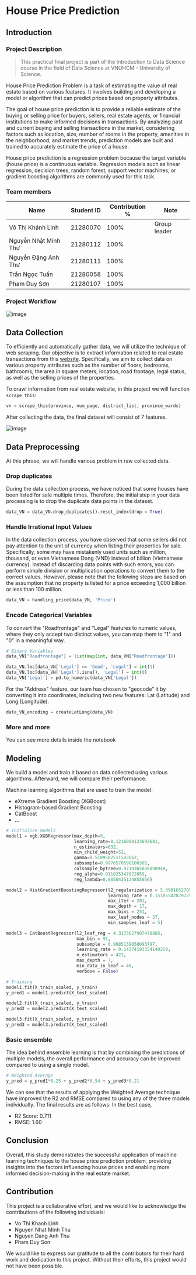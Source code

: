 # House Price Prediction

## Introduction

### Project Description
 > This practical final project is part of the Introduction to Data Science course in the field of Data Science at VNUHCM - University of Science.

House Price Prediction Problem is a task of estimating the value of real estate based on various features. It involves building and developing a model or algorithm that can predict prices based on property attributes.

The goal of house price prediction is to provide a reliable estimate of the buying or selling price for buyers, sellers, real estate agents, or financial institutions to make informed decisions in transactions. By analyzing past and current buying and selling transactions in the market, considering factors such as location, size, number of rooms in the property, amenities in the neighborhood, and market trends, prediction models are built and trained to accurately estimate the price of a house.

House price prediction is a regression problem because the target variable (house price) is a continuous variable. Regression models such as linear regression, decision trees, random forest, support vector machines, or gradient boosting algorithms are commonly used for this task.

### Team members

| Name                | Student ID | Contribution % | Note           |
|---------------------|------------|----------------|----------------|
| Võ Thị Khánh Linh   | 21280070   | 100%           | Group leader   |
| Nguyễn Nhật Minh Thư | 21280112   | 100%           |                |
| Nguyễn Đặng Anh Thư  | 21280111   | 100%           |                |
| Trần Ngọc Tuấn      | 21280058   | 100%           |                |
| Phạm Duy Sơn        | 21280107   | 100%           |                |

### Project Workflow

![image](https://github.com/TuanTran0910/House-Price-Prediction-IDS/assets/94174684/45cf125b-7b0a-40aa-8f25-c16b6445bd0f)

## Data Collection

To efficiently and automatically gather data, we will utilize the technique of web scraping. Our objective is to extract information related to real estate transactions from this [website](https://batdongsan.vn/ban-nha/). Specifically, we aim to collect data on various property attributes such as the number of floors, bedrooms, bathrooms, the area in square meters, location, road frontage, legal status, as well as the selling prices of the properties.

To crawl information from real estate website, in this project we will function ```scrape_this```:

```python
vn = scrape_this(province, num_page, district_list, province_wards)
```

After collecting the data, the final dataset will consist of 7 features.

![image](https://github.com/TuanTran0910/House-Price-Prediction-IDS/assets/94174684/e18d71da-8875-4034-b0df-47147574c7d3)

## Data Preprocessing

At this phrase, we will handle various problem in raw collected data.

### Drop duplicates

During the data collection process, we have noticed that some houses have been listed for sale multiple times. Therefore, the initial step in your data processing is to drop the duplicate data points in the dataset.

```python
data_VN = data_VN.drop_duplicates().reset_index(drop = True)
```

### Handle Irrational Input Values

In the data collection process, you have observed that some sellers did not pay attention to the unit of currency when listing their properties for sale. Specifically, some may have mistakenly used units such as million, thousand, or even Vietnamese Dong (VND) instead of billion (Vietnamese currency). Instead of discarding data points with such errors, you can perform simple division or multiplication operations to convert them to the correct values. However, please note that the following steps are based on the assumption that no property is listed for a price exceeding 1,000 billion or less than 100 million.

```python
data_VN = handling_price(data_VN, 'Price')
```

### Encode Categorical Variables

To convert the "Roadfrontage" and "Legal" features to numeric values, where they only accept two distinct values, you can map them to "1" and "0" in a meaningful way.

```python
# Binary Variables
data_VN["Roadfrontage"] = list(map(int, data_VN["Roadfrontage"]))

data_VN.loc[data_VN['Legal'] == 'Good', 'Legal'] = int(1)
data_VN.loc[data_VN['Legal'].isna(), 'Legal'] = int(0)
data_VN['Legal'] = pd.to_numeric(data_VN['Legal'])
```

For the "Address" feature, our team has chosen to "geocode" it by converting it into coordinates, including two new features: Lat (Latitude) and Long (Longitude).

```python
data_VN_encoding = createLatLong(data_VN)
```

### More and more

You can see more details inside the notebook

## Modeling

We build a model and train it based on data collected using various algorithms. Afterward, we will compare their performance.

Machine learning algorithms that are used to train the model: 
- eXtreme Gradient Boosting (XGBoost)
- Histogram-based Gradient Boosting
- CatBoost
- ...

```python
# Initialize models
model1 = xgb.XGBRegressor(max_depth=9,
                          learning_rate=0.1216060123693681,
                          n_estimators=632,
                          min_child_weight=52,
                          gamma=0.5109582511543662,
                          subsample=0.9976570598100385,
                          colsample_bytree=0.9719365038898948,
                          reg_alpha=0.911025347022059,
                          reg_lambda=0.8850435124855656)

model2 = HistGradientBoostingRegressor(l2_regularization = 5.390165270582185,
                                       learning_rate = 0.1518554287972511,
                                       max_iter = 201,
                                       max_depth = 17,
                                       max_bins = 251,
                                       max_leaf_nodes = 37,
                                       min_samples_leaf = 5)

model3 = CatBoostRegressor(l2_leaf_reg = 4.3173827907470885,
                           max_bin = 91,
                           subsample = 0.9085139050093797,
                           learning_rate = 0.14374193354140258,
                           n_estimators = 423,
                           max_depth = 7,
                           min_data_in_leaf = 46,
                           verbose = False)

# Training
model1.fit(X_train_scaled, y_train)
y_pred1 = model1.predict(X_test_scaled)

model2.fit(X_train_scaled, y_train)
y_pred2 = model2.predict(X_test_scaled)

model3.fit(X_train_scaled, y_train)
y_pred3 = model3.predict(X_test_scaled)
```

### Basic ensemble

The idea behind ensemble learning is that by combining the predictions of multiple models, the overall performance and accuracy can be improved compared to using a single model.

```python
# Weighted Average
y_pred = y_pred1*0.25 + y_pred2*0.54 + y_pred3*0.21
```

We can see that the results of applying the Weighted Average technique have improved the R2 and RMSE compared to using any of the three models individually. The final results are as follows: In the best case,
- R2 Score: 0.711
- RMSE: 1.60

## Conclusion

Overall, this study demonstrates the successful application of machine learning techniques to the house price prediction problem, providing insights into the factors influencing house prices and enabling more informed decision-making in the real estate market.

## Contribution

This project is a collaborative effort, and we would like to acknowledge the contributions of the following individuals:

- Vo Thi Khanh Linh
- Nguyen Nhat Minh Thu
- Nguyen Dang Anh Thu
- Pham Duy Son

We would like to express our gratitude to all the contributors for their hard work and dedication to this project. Without their efforts, this project would not have been possible.
